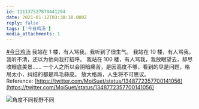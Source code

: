 ```yaml
---
id: 111137527879441294
date: 2021-01-12T03:38:38.000Z
reply: false
tags: ['今日鸡汤']
media_attachments: 1
---
```


[#今日鸡汤](https://e5n.cc/tags/%E4%BB%8A%E6%97%A5%E9%B8%A1%E6%B1%A4) 我站在 1 楼，有人骂我，我听到了很生气。 我站在 10 楼，有人骂我，我听不清，还以为他向我打招呼。 我站在 100 楼，有人骂我，我放眼望去，却尽收眼底美景…… 一个人之所以会阴暗痛苦，是因高度不够，看到的尽是问题，格局太小，纠结的都是鸡毛蒜皮。 放大格局，人生将不可思议。   
Reference: [https://twitter.com/MoiSuet/status/1348772357700141056](https://twitter.com/MoiSuet/status/1348772357700141056)

![角度不同视野不同](https://files.e5n.cc/media_attachments/files/115/093/172/027/465/929/original/23f76d398006702b.jpg)
